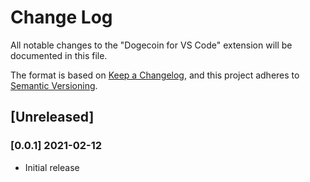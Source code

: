 # Change Log

All notable changes to the "Dogecoin for VS  Code" extension will be documented in this file.

The format is based on [Keep a Changelog](https://keepachangelog.com/en/1.0.0/), and this project adheres to [Semantic Versioning](https://semver.org/spec/v2.0.0.html).
## [Unreleased]


### [0.0.1] 2021-02-12

- Initial release
